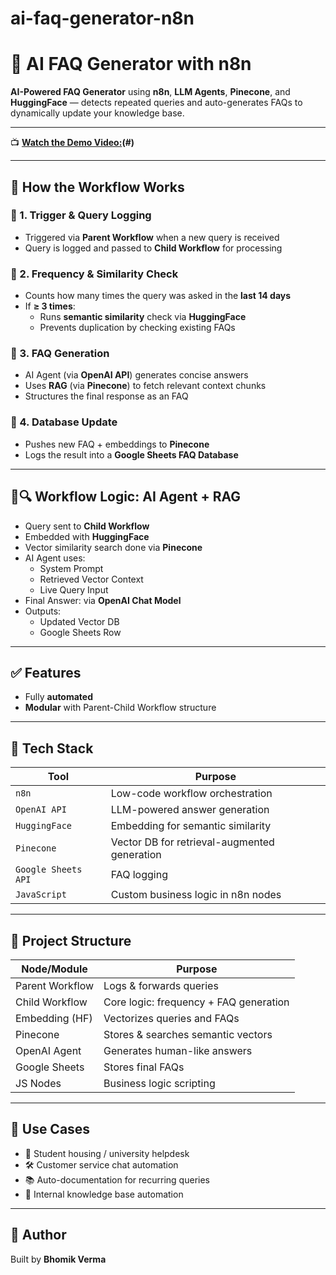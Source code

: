# ai-faq-generator-n8n
# 🤖 AI FAQ Generator with n8n

**AI-Powered FAQ Generator** using **n8n**, **LLM Agents**, **Pinecone**, and **HuggingFace** — detects repeated queries and auto-generates FAQs to dynamically update your knowledge base.

---

📺 **[Watch the Demo Video:](https://www.loom.com/share/c54aa9379a4e463798ca6d60ac0a49b2?sid=fd066431-2be8-46b7-bfdc-9881963f48dc)(#)** 

---

## 🧠 How the Workflow Works

### 🔹 1. Trigger & Query Logging
- Triggered via **Parent Workflow** when a new query is received  
- Query is logged and passed to **Child Workflow** for processing

### 🔹 2. Frequency & Similarity Check
- Counts how many times the query was asked in the **last 14 days**
- If **≥ 3 times**:
  - Runs **semantic similarity** check via **HuggingFace**
  - Prevents duplication by checking existing FAQs

### 🔹 3. FAQ Generation
- AI Agent (via **OpenAI API**) generates concise answers  
- Uses **RAG** (via **Pinecone**) to fetch relevant context chunks  
- Structures the final response as an FAQ

### 🔹 4. Database Update
- Pushes new FAQ + embeddings to **Pinecone**  
- Logs the result into a **Google Sheets FAQ Database**

---

## 🧠🔍 Workflow Logic: AI Agent + RAG

- Query sent to **Child Workflow**
- Embedded with **HuggingFace**
- Vector similarity search done via **Pinecone**
- AI Agent uses:
  - System Prompt  
  - Retrieved Vector Context  
  - Live Query Input  
- Final Answer: via **OpenAI Chat Model**
- Outputs:
  - Updated Vector DB  
  - Google Sheets Row

---

## ✅ Features
- Fully **automated**
- **Modular** with Parent-Child Workflow structure

---

## 🔧 Tech Stack

| Tool               | Purpose                                      |
|--------------------|----------------------------------------------|
| `n8n`              | Low-code workflow orchestration              |
| `OpenAI API`       | LLM-powered answer generation                |
| `HuggingFace`      | Embedding for semantic similarity            |
| `Pinecone`         | Vector DB for retrieval-augmented generation |
| `Google Sheets API`| FAQ logging                                  |
| `JavaScript`       | Custom business logic in n8n nodes           |

---

## 📁 Project Structure

| Node/Module       | Purpose                                   |
|-------------------|-------------------------------------------|
| Parent Workflow   | Logs & forwards queries                   |
| Child Workflow    | Core logic: frequency + FAQ generation    |
| Embedding (HF)    | Vectorizes queries and FAQs               |
| Pinecone          | Stores & searches semantic vectors        |
| OpenAI Agent      | Generates human-like answers              |
| Google Sheets     | Stores final FAQs                         |
| JS Nodes          | Business logic scripting                  |

---

## 🚀 Use Cases
- 🏫 Student housing / university helpdesk  
- 🛠️ Customer service chat automation  
- 📚 Auto-documentation for recurring queries  
- 🧠 Internal knowledge base automation

---

## 💬 Author
Built by **Bhomik Verma** 


